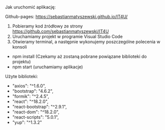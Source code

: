 Jak uruchomić aplikację:

Github-pages:
https://sebastianmatyszewski.github.io/IT4U/

1. Pobieramy kod żródłowy ze strony https://github.com/sebastianmatyszewski/IT4U
2. Uruchamiamy projekt w programie Visual Studio Code
3. Otwieramy terminal, a następnie wykonujemy poszczególne polecenia w konsoli
- npm install (Czekamy aż zostaną pobrane powiązane biblioteki do projektu)
- npm start (uruchamiamy aplikacje)

Użyte biblioteki:
- "axios": "^1.6.0",
- "bootstrap": "4.6.2",
- "formik": "^2.4.5",
- "react": "^18.2.0",
- "react-bootstrap": "^2.9.1",
- "react-dom": "^18.2.0",
- "react-scripts": "5.0.1",
- "yup": "^1.3.2"